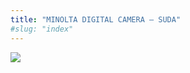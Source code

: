 ```yaml
---
title: "MINOLTA DIGITAL CAMERA – SUDA"
#slug: "index"
---
```


[![](/wp-content/PICT2200-300x225.jpg)](/wp-content/PICT2200.jpg)